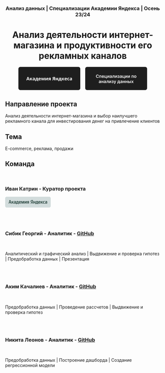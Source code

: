<h3 align="center" > Анализ данных | Специализации Академии Яндекса | Осень 23/24 </h3>
<h1 align="center"> Анализ деятельности интернет-магазина и продуктивности его рекламных каналов </h1>

<p align="center">
<a href="https://academy.yandex.ru/"><img src="https://github.com/GeorgeItsMe/YandexProjectDataScience/blob/main/pictures/Yandex1.png" width=40%  title="Академия Яндекса"/></a>&nbsp;&nbsp;&nbsp;
<a href="https://academy.yandex.ru/intensive/data-analysis"><img src="https://github.com/GeorgeItsMe/YandexProjectDataScience/blob/main/pictures/titled.png" width=40%  title="Интенсив по анализу данных"/></a>
</p>

## Направление проекта
Анализ деятельности интернет-магазина и выбор наилучшего рекламного канала для инвестирования денег на привлечение клиентов

## Тема
E-commerce, реклама, продажи

## Команда

<br clear="left"/>

<p>
  
  <h3>Иван Катрин - Куратор проекта</h3>
  <a href="https://academy.yandex.ru/"><img src="https://github.com/GeorgeItsMe/YandexProjectDataScience/blob/main/pictures/209367782-c1ad1ee8-cf76-44d2-ba91-4e9d8ce6b2eb.png" title="Академия Яндекса"/></a>
</p>

</br>
<br clear="left"/>

<p>
  
  <h3>Сибик Георгий - Аналитик - <a href="https://github.com/GeorgeItsMe" title="Аккаунт на GitHub">GitHub</a></h3>

  </br>
  <p>
    Аналитический и графический анализ | Выдвижение и проверка гипотез | Предобработка данных | Презентация
  </p>
</p>

</br>
<br clear="left"/>

<p>
  
  <h3>Аким Качалиев - Аналитик - <a href="https://github.com/AkimKachaliev" title="Аккаунт на GitHub">GitHub</a></h3>
 
  </br>
  <p>
    Предобработка данных | Проведение рассчетов | Выдвижение и проверка гипотез
  </p>
</p>

</br>
<br clear="left"/>

<p>
  
  <h3>Никита Леонов - Аналитик - <a href="" title="Аккаунт на GitHub">GitHub</a></h3>

  </br>
  <p>
    Предобработка данных | Построение дашборда | Создание регрессионной модели
  </p>
</p>


<br clear="left"/>

</br>
